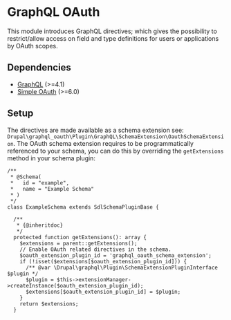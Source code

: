 # GraphQL OAuth

This module introduces GraphQL directives; which gives the possibility to restrict/allow access on field and 
type definitions for users or applications by OAuth scopes.

## Dependencies
* [GraphQL](https://www.drupal.org/project/graphql) (>=4.1)
* [Simple OAuth](https://www.drupal.org/project/simple_oauth) (>=6.0)

## Setup

The directives are made available as a schema extension see:
`Drupal\graphql_oauth\Plugin\GraphQL\SchemaExtension\OauthSchemaExtension`.
The OAuth schema extension requires to be programmatically referenced to your schema, you can do this by
overriding the `getExtensions` method in your schema plugin:

```
/**
 * @Schema(
 *   id = "example",
 *   name = "Example Schema"
 * )
 */
class ExampleSchema extends SdlSchemaPluginBase {

  /**
   * {@inheritdoc}
   */
  protected function getExtensions(): array {
    $extensions = parent::getExtensions();
    // Enable OAuth related directives in the schema.
    $oauth_extension_plugin_id = 'graphql_oauth_schema_extension';
    if (!isset($extensions[$oauth_extension_plugin_id])) {
      /** @var \Drupal\graphql\Plugin\SchemaExtensionPluginInterface $plugin */
      $plugin = $this->extensionManager->createInstance($oauth_extension_plugin_id);
      $extensions[$oauth_extension_plugin_id] = $plugin;
    }
    return $extensions;
  }
```